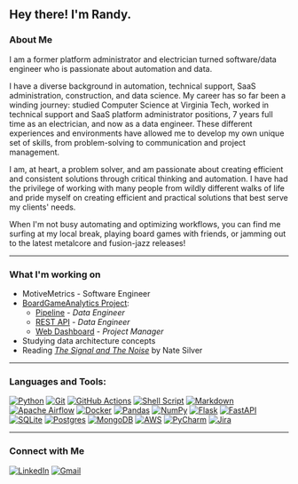 <h2> Hey there! I'm Randy.</h2>

<h3> About Me </h3>

I am a former platform administrator and electrician turned software/data engineer who is passionate about automation and data.

I have a diverse background in automation, technical support, SaaS administration, construction, and data science. My 
career has so far been a winding journey: studied Computer Science at Virginia Tech, worked in technical support and 
SaaS platform administrator positions, 7 years full time as an electrician, and now as a data engineer. These different 
experiences and environments have allowed me to develop my own unique set of skills, from problem-solving to 
communication and project management.

I am, at heart, a problem solver, and am passionate about creating efficient and consistent solutions through critical 
thinking and automation. I have had the privilege of working with many people from wildly different walks of life and 
pride myself on creating efficient and practical solutions that best serve my clients' needs.


When I'm not busy automating and optimizing workflows, you can find me surfing at my local break, playing board games 
with friends, or jamming out to the latest metalcore and fusion-jazz releases!

<hr />

<h3> What I'm working on </h3>
<ul>
    <li>MotiveMetrics - Software Engineer</li>
    <li><a href="https://github.com/boardgameanalytics">BoardGameAnalytics Project</a>:
        <ul>
            <li><a href="https://github.com/boardgameanalytics/bga-pipeline">Pipeline</a> - <em>Data Engineer</em></li>
            <li><a href="https://github.com/boardgameanalytics/bga-rest-api">REST API</a> - <em>Data Engineer</em></li>
            <li><a href="https://github.com/boardgameanalytics/bga-web-dashboard">Web Dashboard</a> - <em>Project Manager</em></li>
        </ul></li>
    <li>Studying data architecture concepts</li>
    <li>Reading <a href="https://www.amazon.com/Signal-Noise-Many-Predictions-Fail-but/dp/0143125087"><em>The Signal and
The Noise</em></a> by Nate Silver</li>
</ul>

<hr />

<h3 align="left">Languages and Tools:</h3>

[![Python](https://img.shields.io/badge/python-3670A0?style=for-the-badge&logo=python&logoColor=ffdd54)](https://python.org)
[![Git](https://img.shields.io/badge/git-%23F05033.svg?style=for-the-badge&logo=git&logoColor=white)](https://git-scm.com/)
[![GitHub Actions](https://img.shields.io/badge/github%20actions-%232671E5.svg?style=for-the-badge&logo=githubactions&logoColor=white)]()
[![Shell Script](https://img.shields.io/badge/shell_script-%23121011.svg?style=for-the-badge&logo=gnu-bash&logoColor=white)](https://en.wikipedia.org/wiki/Shell_script)
[![Markdown](https://img.shields.io/badge/markdown-%23000000.svg?style=for-the-badge&logo=markdown&logoColor=white)](https://www.markdownguide.org/)
[![Apache Airflow](https://img.shields.io/badge/Apache%20Airflow-017CEE?style=for-the-badge&logo=Apache%20Airflow&logoColor=white)](https://airflow.apache.org/)
[![Docker](https://img.shields.io/badge/docker-%230db7ed.svg?style=for-the-badge&logo=docker&logoColor=white)](https://www.docker.com/)
[![Pandas](https://img.shields.io/badge/pandas-%23150458.svg?style=for-the-badge&logo=pandas&logoColor=white)](https://pandas.pydata.org/)
[![NumPy](https://img.shields.io/badge/numpy-%23013243.svg?style=for-the-badge&logo=numpy&logoColor=white)](https://numpy.org/)
[![Flask](https://img.shields.io/badge/flask-%23000.svg?style=for-the-badge&logo=flask&logoColor=white)](https://flask.palletsprojects.com/en/2.2.x/)
[![FastAPI](https://img.shields.io/badge/FastAPI-005571?style=for-the-badge&logo=fastapi)](https://fastapi.tiangolo.com/)
[![SQLite](https://img.shields.io/badge/sqlite-%2307405e.svg?style=for-the-badge&logo=sqlite&logoColor=white)](https://www.sqlite.org)
[![Postgres](https://img.shields.io/badge/postgres-%23316192.svg?style=for-the-badge&logo=postgresql&logoColor=white)](https://www.postgresql.org)
[![MongoDB](https://img.shields.io/badge/MongoDB-%234ea94b.svg?style=for-the-badge&logo=mongodb&logoColor=white)](https://www.mongodb.com/)
[![AWS](https://img.shields.io/badge/AWS-%23FF9900.svg?style=for-the-badge&logo=amazon-aws&logoColor=white)](https://aws.amazon.com/)
[![PyCharm](https://img.shields.io/badge/pycharm-143?style=for-the-badge&logo=pycharm&logoColor=black&color=black&labelColor=green)](https://www.jetbrains.com/pycharm/)
[![Jira](https://img.shields.io/badge/jira-%230A0FFF.svg?style=for-the-badge&logo=jira&logoColor=white)]()
<!--[![Confluence](https://img.shields.io/badge/confluence-%23172BF4.svg?style=for-the-badge&logo=confluence&logoColor=white)]()
[![Ansible](https://img.shields.io/badge/ansible-%231A1918.svg?style=for-the-badge&logo=ansible&logoColor=white)]()
[![GraphQL](https://img.shields.io/badge/-GraphQL-E10098?style=for-the-badge&logo=graphql&logoColor=white)]()-->

<hr />

<h3> Connect with Me </h3>

[![LinkedIn](https://img.shields.io/badge/linkedin-%230077B5.svg?style=for-the-badge&logo=linkedin&logoColor=white)](https://linkedin.com/in/randyanance)
[![Gmail](https://img.shields.io/badge/Gmail-D14836?style=for-the-badge&logo=gmail&logoColor=white)](mailto:randynobx@gmail.com)